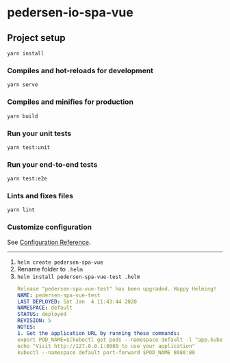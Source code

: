 # pedersen-io-spa-vue

## Project setup
```
yarn install
```

### Compiles and hot-reloads for development
```
yarn serve
```

### Compiles and minifies for production
```
yarn build
```

### Run your unit tests
```
yarn test:unit
```

### Run your end-to-end tests
```
yarn test:e2e
```

### Lints and fixes files
```
yarn lint
```

### Customize configuration
See [Configuration Reference](https://cli.vuejs.org/config/).

----------

1. `helm create pedersen-spa-vue`
2. Rename folder to `.helm`
3. `helm install pedersen-spa-vue-test .helm`
    ```yaml
    Release "pedersen-spa-vue-test" has been upgraded. Happy Helming!
    NAME: pedersen-spa-vue-test
    LAST DEPLOYED: Sat Jan  4 11:43:44 2020
    NAMESPACE: default
    STATUS: deployed
    REVISION: 5
    NOTES:
    1. Get the application URL by running these commands:
    export POD_NAME=$(kubectl get pods --namespace default -l "app.kubernetes.io/name=pedersen-spa-vue,app.kubernetes.io/instance=pedersen-spa-vue-test" -o jsonpath="{.items[0].metadata.name}")
    echo "Visit http://127.0.0.1:8080 to use your application"
    kubectl --namespace default port-forward $POD_NAME 8080:80
    ```